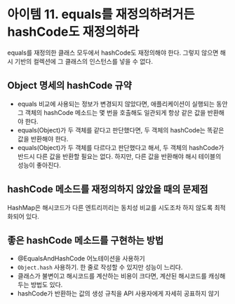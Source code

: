 # 아이템 11. equals를 재정의하려거든 hashCode도 재정의하라

equals를 재정의한 클래스 모두에서 hashCode도 재정의해야 한다. 그렇지 않으면 해시 기반의 컬렉션에 그 클래스의 인스턴스를 넣을 수 없다.

## Object 명세의 hashCode 규약

- equals 비교에 사용되는 정보가 변경되지 않았다면, 애플리케이션이 실행되는 동안 그 객체의 hashCode 메소드는 몇 번을 호출해도 일관되게 항상 같은 값을 반환해야 한다.
- equals(Object)가 두 객체를 같다고 판단했다면, 두 객체의 hashCode는 똑같은 값을 반환해야 한다.
- equals(Object)가 두 객체를 다르다고 판단했다고 해서, 두 객체의 hashCode가 반드시 다른 값을 반환할 필요는 없다. 하지만, 다른 값을 반환해야 해시 테이블의 성능이 좋아진다.

## hashCode 메소드를 재정의하지 않았을 때의 문제점

HashMap은 해시코드가 다른 엔트리끼리는 동치성 비교를 시도조차 하지 않도록 최적화되어 있다.

## 좋은 hashCode 메소드를 구현하는 방법

- @EqualsAndHashCode 어노테이션을 사용하기
- `Object.hash` 사용하기. 한 줄로 작성할 수 있지만 성능이 느리다.
- 클래스가 불변이고 해시코드를 계산하는 비용이 크다면, 계산된 해시코드를 캐싱해두는 방법도 있다.
- hashCode가 반환하는 값의 생성 규칙을 API 사용자에게 자세히 공표하지 않기
